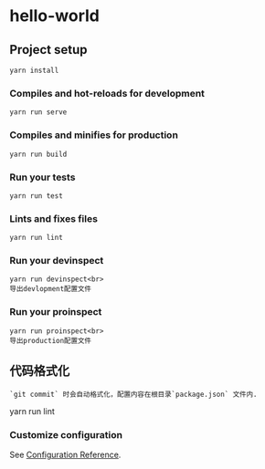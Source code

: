 # hello-world

## Project setup
```
yarn install
```

### Compiles and hot-reloads for development
```
yarn run serve
```

### Compiles and minifies for production
```
yarn run build
```

### Run your tests
```
yarn run test
```

### Lints and fixes files
```
yarn run lint
```
### Run your devinspect
```
yarn run devinspect<br>
导出devlopment配置文件
```

### Run your proinspect
```
yarn run proinspect<br>
导出production配置文件
```
## 代码格式化
```
`git commit` 时会自动格式化，配置内容在根目录`package.json` 文件内.
```

yarn run lint

### Customize configuration
See [Configuration Reference](https://cli.vuejs.org/config/).
